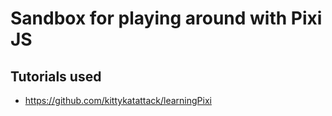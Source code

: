# Sandbox for playing around with Pixi JS

## Tutorials used
* https://github.com/kittykatattack/learningPixi
